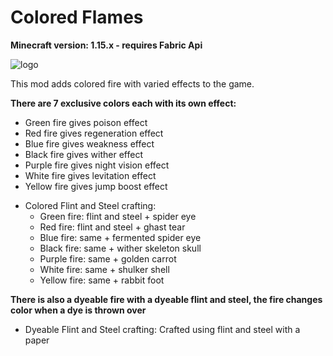 # Colored Flames
**Minecraft version: 1.15.x - requires Fabric Api**

![logo](https://github.com/Diegoddk/ColoredFire/raw/master/src/main/resources/assets/coloredfire/icon.png)

This mod adds colored fire with varied effects to the game.

**There are 7 exclusive colors each with its own effect:**
* Green fire gives poison effect
* Red fire gives regeneration effect
* Blue fire gives weakness effect
* Black fire gives wither effect
* Purple fire gives night vision effect
* White fire gives levitation effect
* Yellow fire gives jump boost effect

- Colored Flint and Steel crafting:
    - Green fire: flint and steel + spider eye
    - Red fire: flint and steel + ghast tear
    - Blue fire: same + fermented spider eye
    - Black fire: same + wither skeleton skull
    - Purple fire: same + golden carrot
    - White fire: same + shulker shell
    - Yellow fire: same + rabbit foot

**There is also a dyeable fire with a dyeable flint and steel, the fire changes color when a dye is thrown over**

- Dyeable Flint and Steel crafting:
Crafted using flint and steel with a paper

